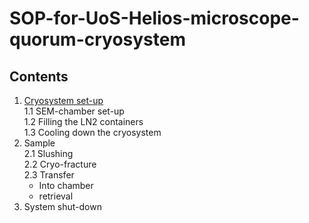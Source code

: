 # SOP-for-UoS-Helios-microscope-quorum-cryosystem
## Contents
  1. [Cryosystem set-up](https://github.com/operandos/SOP-for-UoS-Helios-microscope-quorum-cryosystem/blob/main/1.%20Cryosystem%20set-up.md)  
    1.1 SEM-chamber set-up  
    1.2 Filling the LN2 containers  
    1.3 Cooling down the cryosystem  
  2. Sample  
    2.1 Slushing  
    2.2 Cryo-fracture  
    2.3 Transfer  
      - Into chamber  
      - retrieval  
  3.  System shut-down  
